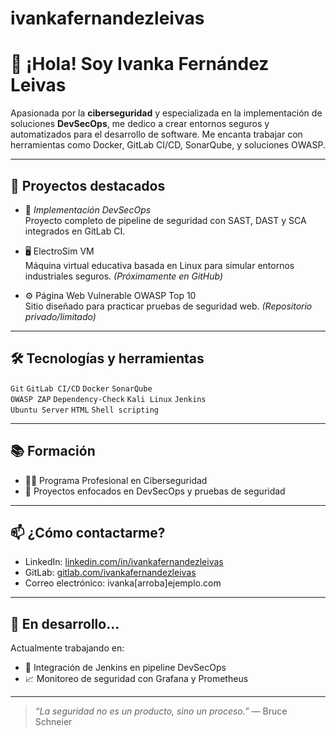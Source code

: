 # ivankafernandezleivas
# 👋 ¡Hola! Soy Ivanka Fernández Leivas

Apasionada por la **ciberseguridad** y especializada en la implementación de soluciones **DevSecOps**, me dedico a crear entornos seguros y automatizados para el desarrollo de software. Me encanta trabajar con herramientas como Docker, GitLab CI/CD, SonarQube, y soluciones OWASP.

---

## 🚀 Proyectos destacados

- 🔐 *Implementación DevSecOps*  
  Proyecto completo de pipeline de seguridad con SAST, DAST y SCA integrados en GitLab CI.

- 🖥️ ElectroSim VM  
  Máquina virtual educativa basada en Linux para simular entornos industriales seguros. *(Próximamente en GitHub)*

- ⚙️ Página Web Vulnerable OWASP Top 10  
  Sitio diseñado para practicar pruebas de seguridad web. *(Repositorio privado/limitado)*

---

## 🛠️ Tecnologías y herramientas

`Git` `GitLab CI/CD` `Docker` `SonarQube`  
`OWASP ZAP` `Dependency-Check` `Kali Linux` `Jenkins`  
`Ubuntu Server` `HTML` `Shell scripting`

---

## 📚 Formación

- 🧑‍🎓 Programa Profesional en Ciberseguridad  
- 📄 Proyectos enfocados en DevSecOps y pruebas de seguridad

---

## 📫 ¿Cómo contactarme?

- LinkedIn: [linkedin.com/in/ivankafernandezleivas](https://www.linkedin.com/in/ivankafernandezleivas)
- GitLab: [gitlab.com/ivankafernandezleivas](https://gitlab.com/ivankafernandezleivas)
- Correo electrónico: ivanka[arroba]ejemplo.com

---

## 🌱 En desarrollo...

Actualmente trabajando en:
- 🔧 Integración de Jenkins en pipeline DevSecOps
- 📈 Monitoreo de seguridad con Grafana y Prometheus

---

> *“La seguridad no es un producto, sino un proceso.”* — Bruce Schneier
